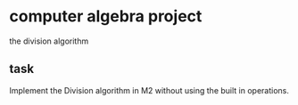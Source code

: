 # computer algebra project

the division algorithm

## task
Implement the Division algorithm in M2 without using the built in operations.
